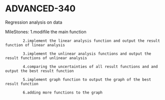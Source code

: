 # ADVANCED-340

Regression analysis on data

MileStones: 1.modifile the main function

            2.implement the linear analysis function and output the result function of linear analysis
	
            3.implement the unlinear analysis functions and output the result functions of unlinear analysis
	
            4.comparing the uncertainties of all result functions and and output the best result function
	
            5.implement graph function to output the graph of the best result function
	
            6.adding more functions to the graph

